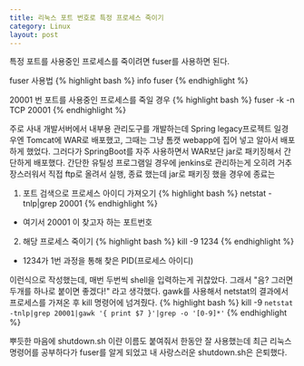 ```yaml
---
title: 리눅스 포트 번호로 특정 프로세스 죽이기
category: Linux
layout: post
---
```

특정 포트를 사용중인 프로세스를 죽이려면 fuser를 사용하면 된다.

fuser 사용법
{% highlight bash %}
info fuser
{% endhighlight %}

20001 번 포트를 사용중인 프로세스를 죽일 경우
{% highlight bash %}
fuser -k -n TCP 20001
{% endhighlight %}


주로 사내 개발서버에서 내부용 관리도구를 개발하는데 Spring legacy프로젝트 일경우엔 Tomcat에 WAR로 배포했고, 그때는 그냥 톰캣 webapp에 집어 넣고 알아서 배포하게 했었다.
그러다가 SpringBoot를 자주 사용하면서 WAR보단 jar로 패키징해서 간단하게 배포했다.
 간단한 유틸성 프로그램일 경우에 jenkins로 관리하는게 오히려 거추장스러워서 직접 ftp로 올려서 실행, 종료 했는데 jar로 패키징 했을 경우에 종료는

1. 포트 검색으로 프로세스 아이디 가져오기
{% highlight bash %}
netstat -tnlp|grep 20001
{% endhighlight %}
- 여기서 20001 이 찾고자 하는 포트번호

2. 해당 프로세스 죽이기
{% highlight bash %}
kill -9 1234
{% endhighlight %}
- 1234가 1번 과정을 통해 찾은 PID(프로세스 아이디)

이런식으로 작성했는데, 매번 두번씩 shell을 입력하는게 귀찮았다.
그래서 "음? 그러면 두개를 하나로 붙이면 좋겠다!" 라고 생각했다.
gawk를 사용해서 netstat의 결과에서 프로세스를 가져온 후 kill 명령어에 넘겨줬다.
{% highlight bash %}
kill -9 `netstat -tnlp|grep 20001|gawk '{ print $7 }'|grep -o '[0-9]*'`
{% endhighlight %}

뿌듯한 마음에 shutdown.sh 이란 이름도 붙여줘서 한동안 잘 사용했는데 최근 리눅스 명령어를 공부하다가 fuser를 알게 되었고 내 사랑스러운 shutdown.sh은 은퇴했다.
